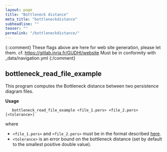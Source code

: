 ```yaml
---
layout: page
title: "Bottleneck distance"
meta_title: "bottleneckdistance"
subheadline: ""
teaser: ""
permalink: "/bottleneckdistance/"
---
```

{::comment}
These flags above are here for web site generation, please let them.
cf. https://gitlab.inria.fr/GUDHI/website
Must be in conformity with _data/navigation.yml
{:/comment}



## bottleneck_read_file_example ##

This program computes the Bottleneck distance between two persistence diagram files.

**Usage**

```
   bottleneck_read_file_example <file_1.pers> <file_2.pers> [<tolerance>]
```

where

* `<file_1.pers>` and `<file_2.pers>` must be in the format described [here](http://gudhi.gforge.inria.fr/doc/latest/fileformats.html#FileFormatsPers).
* `<tolerance>` is an error bound on the bottleneck distance (set by default to the smallest positive double value).
